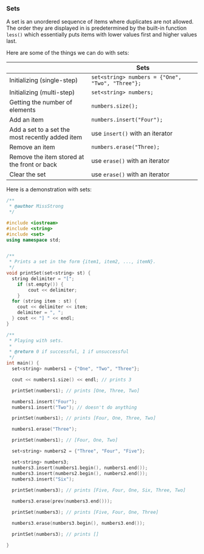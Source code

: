 <!-- # [Link to video.]() -->

### Sets

A set is an unordered sequence of items where duplicates are not allowed. The order they are displayed in is predetermined by the built-in function `less()` which essentially puts items with lower values first and higher values last.

Here are some of the things we can do with sets:

| | Sets | 
| --- | --- |
| Initializing (single-step) | `set<string> numbers = {"One", "Two", "Three"};` | 
| Initializing (multi-step) | `set<string> numbers;` | 
| Getting the number of elements | `numbers.size();` | 
| Add an item | `numbers.insert("Four");` | 
| Add a set to a set the most recently added item | use `insert()` with an iterator | 
| Remove an item | `numbers.erase("Three);` | 
| Remove the item stored at the front or back | use `erase()` with an iterator | 
| Clear the set | use `erase()` with an iterator | 

Here is a demonstration with sets:

```cpp
/**
 * @author MissStrong
 */

#include <iostream>
#include <string>
#include <set>
using namespace std;


/**
 * Prints a set in the form {item1, item2, ..., itemN}.
 */
void printSet(set<string> st) {
  string delimiter = "[";
	if (st.empty()) {
		cout << delimiter;
	}
  for (string item : st) {
    cout << delimiter << item;
    delimiter = ", ";
  } cout << "] " << endl;
}

/**
 * Playing with sets.
 *
 * @return 0 if successful, 1 if unsuccessful
 */
int main() {
  set<string> numbers1 = {"One", "Two", "Three"};

  cout << numbers1.size() << endl; // prints 3

  printSet(numbers1); // prints [One, Three, Two] 

  numbers1.insert("Four");
  numbers1.insert("Two"); // doesn't do anything

  printSet(numbers1); // prints [Four, One, Three, Two]

  numbers1.erase("Three");

  printSet(numbers1); // [Four, One, Two] 

  set<string> numbers2 = {"Three", "Four", "Five"};

  set<string> numbers3;
  numbers3.insert(numbers1.begin(), numbers1.end());
  numbers3.insert(numbers2.begin(), numbers2.end());
  numbers3.insert("Six");
  
  printSet(numbers3); // prints [Five, Four, One, Six, Three, Two] 

  numbers3.erase(prev(numbers3.end()));

  printSet(numbers3); // prints [Five, Four, One, Three] 

  numbers3.erase(numbers3.begin(), numbers3.end());

  printSet(numbers3); // prints []

}
```
